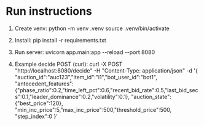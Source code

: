 # Run instructions

1. Create venv:
   python -m venv .venv
   source .venv/bin/activate

2. Install:
   pip install -r requirements.txt

3. Run server:
   uvicorn app.main:app --reload --port 8080

4. Example decide POST (curl):
   curl -X POST "http://localhost:8080/decide" -H "Content-Type: application/json" -d '{
     "auction_id":"auc123","item_id":"i1","bot_user_id":"bot1",
     "antecedent_features":{"phase_ratio":0.2,"time_left_pct":0.6,"recent_bid_rate":0.5,"last_bid_secs":0.1,"leader_dominance":0.2,"volatility":0.1},
     "auction_state":{"best_price":120},
     "min_inc_price":5,"max_inc_price":500,"threshold_price":500,
     "step_index":0
   }'
